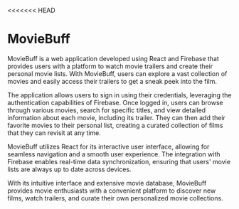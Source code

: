 <<<<<<< HEAD
# MovieBuff
MovieBuff is a web application developed using React and Firebase that provides users with a platform to watch movie trailers and create their personal movie lists. With MovieBuff, users can explore a vast collection of movies and easily access their trailers to get a sneak peek into the film. 

The application allows users to sign in using their credentials, leveraging the authentication capabilities of Firebase. Once logged in, users can browse through various movies, search for specific titles, and view detailed information about each movie, including its trailer. They can then add their favorite movies to their personal list, creating a curated collection of films that they can revisit at any time.

MovieBuff utilizes React for its interactive user interface, allowing for seamless navigation and a smooth user experience. The integration with Firebase enables real-time data synchronization, ensuring that users' movie lists are always up to date across devices.

With its intuitive interface and extensive movie database, MovieBuff provides movie enthusiasts with a convenient platform to discover new films, watch trailers, and curate their own personalized movie collections.
